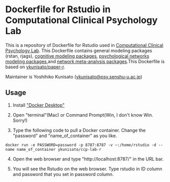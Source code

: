 # Dockerfile for Rstudio in Computational Clinical Psychology Lab

This is a repository of Dockerfile for Rstudio used in [Computational Clinical Psychology Lab](https://kunisatolab.github.io/english/index.html). This Dockerfile contains general modeling packages (rstan, rjags), [cognitive modeling packages](https://hub.docker.com/r/ykunisato/cog-model-r), [psychological networks modeling packages](https://hub.docker.com/r/ykunisato/psynet-r),and [network meta-analysis packages](https://hub.docker.com/r/ykunisato/netmeta-r).This Dockerfile is based on [ykunisato/paper-r](https://hub.docker.com/r/ykunisato/paper-r).

Maintainer is Yoshihiko Kunisato (ykunisato@psy.senshu-u.ac.jp)

## Usage

1. Install ["Docker Desktop"](https://www.docker.com/products/docker-desktop)

2. Open "terminal"(Mac) or Command Prompt(Win, I don't know Win. Sorry!)

3. Type the following code to pull a Docker container. Change the "password" and "name_of_container" as you like.

```
docker run -e PASSWORD=password -p 8787:8787 -v ~:/home/rstudio -d --name name_of_container ykunisato/ccp-lab-r
```

4. Open the web browser and type "http://localhost:8787/" in the URL bar.

5. You will see the Rstudio on the web browser. Type rstudio in ID column and password that you set in password column.
